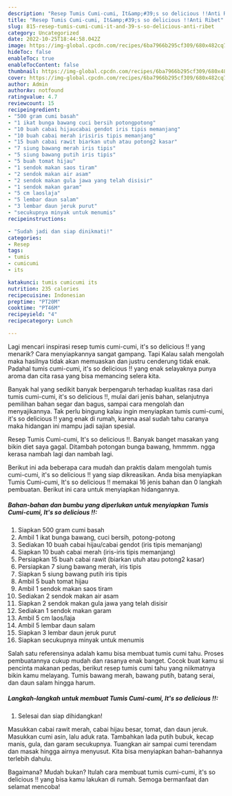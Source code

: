 ```yaml
---
description: "Resep Tumis Cumi-cumi, It&amp;#39;s so delicious !!Anti Ribet"
title: "Resep Tumis Cumi-cumi, It&amp;#39;s so delicious !!Anti Ribet"
slug: 815-resep-tumis-cumi-cumi-it-and-39-s-so-delicious-anti-ribet
category: Uncategorized
date: 2022-10-25T18:44:58.042Z
image: https://img-global.cpcdn.com/recipes/6ba7966b295cf309/680x482cq70/tumis-cumi-cumi-its-so-delicious-foto-resep-utama.jpg
hideToc: false
enableToc: true
enableTocContent: false
thumbnail: https://img-global.cpcdn.com/recipes/6ba7966b295cf309/680x482cq70/tumis-cumi-cumi-its-so-delicious-foto-resep-utama.jpg
cover: https://img-global.cpcdn.com/recipes/6ba7966b295cf309/680x482cq70/tumis-cumi-cumi-its-so-delicious-foto-resep-utama.jpg
author: Admin
authorAv: notfound
ratingvalue: 4.7
reviewcount: 15
recipeingredient:
- "500 gram cumi basah"
- "1 ikat bunga bawang cuci bersih potongpotong"
- "10 buah cabai hijaucabai gendot iris tipis memanjang"
- "10 buah cabai merah irisiris tipis memanjang"
- "15 buah cabai rawit biarkan utuh atau potong2 kasar"
- "7 siung bawang merah iris tipis"
- "5 siung bawang putih iris tipis"
- "5 buah tomat hijau"
- "1 sendok makan saos tiram"
- "2 sendok makan air asam"
- "2 sendok makan gula jawa yang telah disisir"
- "1 sendok makan garam"
- "5 cm laoslaja"
- "5 lembar daun salam"
- "3 lembar daun jeruk purut"
- "secukupnya minyak untuk menumis"
recipeinstructions:

- "Sudah jadi dan siap dinikmati!"
categories:
- Resep
tags:
- tumis
- cumicumi
- its

katakunci: tumis cumicumi its 
nutrition: 235 calories
recipecuisine: Indonesian
preptime: "PT20M"
cooktime: "PT46M"
recipeyield: "4"
recipecategory: Lunch

---
```



Lagi mencari inspirasi resep tumis cumi-cumi, it&#39;s so delicious !! yang menarik? Cara menyiapkannya sangat gampang. Tapi Kalau salah mengolah maka hasilnya tidak akan memuaskan dan justru cenderung tidak enak. Padahal tumis cumi-cumi, it&#39;s so delicious !! yang enak selayaknya punya aroma dan cita rasa yang bisa memancing selera kita.


Banyak hal yang sedikit banyak berpengaruh terhadap kualitas rasa dari tumis cumi-cumi, it&#39;s so delicious !!, mulai dari jenis bahan, selanjutnya pemilihan bahan segar dan bagus, sampai cara mengolah dan menyajikannya. Tak perlu bingung kalau ingin menyiapkan tumis cumi-cumi, it&#39;s so delicious !! yang enak di rumah, karena asal sudah tahu caranya maka hidangan ini mampu jadi sajian spesial.

Resep Tumis Cumi-cumi, It&#39;s so delicious !!. Banyak banget masakan yang bikin diet saya gagal. Ditambah potongan bunga bawang, hmmmm. ngga kerasa nambah lagi dan nambah lagi.


Berikut ini ada beberapa cara mudah dan praktis dalam mengolah tumis cumi-cumi, it&#39;s so delicious !! yang siap dikreasikan. Anda bisa menyiapkan Tumis Cumi-cumi, It&#39;s so delicious !! memakai 16 jenis bahan dan 0 langkah pembuatan. Berikut ini cara untuk menyiapkan hidangannya.

<!--inarticleads1-->

##### Bahan-bahan dan bumbu yang diperlukan untuk menyiapkan Tumis Cumi-cumi, It&#39;s so delicious !!:

1. Siapkan 500 gram cumi basah
1. Ambil 1 ikat bunga bawang, cuci bersih, potong-potong
1. Sediakan 10 buah cabai hijau/cabai gendot (iris tipis memanjang)
1. Siapkan 10 buah cabai merah (iris-iris tipis memanjang)
1. Persiapkan 15 buah cabai rawit (biarkan utuh atau potong2 kasar)
1. Persiapkan 7 siung bawang merah, iris tipis
1. Siapkan 5 siung bawang putih iris tipis
1. Ambil 5 buah tomat hijau
1. Ambil 1 sendok makan saos tiram
1. Sediakan 2 sendok makan air asam
1. Siapkan 2 sendok makan gula jawa yang telah disisir
1. Sediakan 1 sendok makan garam
1. Ambil 5 cm laos/laja
1. Ambil 5 lembar daun salam
1. Siapkan 3 lembar daun jeruk purut
1. Siapkan secukupnya minyak untuk menumis


Salah satu referensinya adalah kamu bisa membuat tumis cumi tahu. Proses pembuatannya cukup mudah dan rasanya enak banget. Cocok buat kamu si pencinta makanan pedas, berikut resep tumis cumi tahu yang niikmatnya bikin kamu melayang. Tumis bawang merah, bawang putih, batang serai, dan daun salam hingga harum. 

<!--inarticleads2-->

##### Langkah-langkah untuk membuat Tumis Cumi-cumi, It&#39;s so delicious !!:


1. Selesai dan siap dihidangkan!

Masukkan cabai rawit merah, cabai hijau besar, tomat, dan daun jeruk. Masukkan cumi asin, lalu aduk rata. Tambahkan lada putih bubuk, kecap manis, gula, dan garam secukupnya. Tuangkan air sampai cumi terendam dan masak hingga airnya menyusut. Kita bisa menyiapkan bahan-bahannya terlebih dahulu. 

Bagaimana? Mudah bukan? Itulah cara membuat tumis cumi-cumi, it&#39;s so delicious !! yang bisa kamu lakukan di rumah. Semoga bermanfaat dan selamat mencoba!
